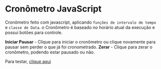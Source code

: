# Cronômetro JavaScript

Cronômetro feito com javascript, aplicando `funções de intervalo de tempo` e `classe de Data`.
o Cronômetro é baseado no horário atual da execução e possui botões para controle.

**Iniciar Pausar** - Clique para iniciar o cronômetro ou clique novamente para pausar sem perder o que já foi cronometrado.
**Zerar** - Clique para zerar o cronômetro, podendo estar pausado ou não.

Para testar, [clique aqui](https://lucasmelo18.github.io/cronometro/)